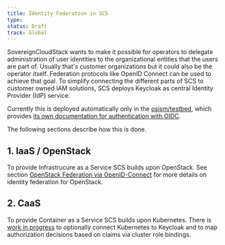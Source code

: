 ```yaml
---
title: Identity Federation in SCS
type:
status: Draft
track: Global
---
```


SovereignCloudStack wants to make it possible for operators to delegate
administration of user identities to the organizational entities that the
users are part of. Usually that's customer organizations but it could also
be the operator itself. Federation protocols like OpenID Connect can be used
to achieve that goal. To simplify connecting the different parts of SCS
to customer owned IAM solutions, SCS deploys Keycloak as central Identity
Provider (IdP) service.

Currently this is deployed automatically only in the [osism/testbed](https://docs.scs.community/docs/iaas/guides/deploy-guide/examples/testbed/),
which provides [its own documentation for authentication with OIDC](https://docs.scs.community/docs/iaas/guides/deploy-guide/examples/testbed#authentication-with-oidc).

The following sections describe how this is done.

## 1. IaaS / OpenStack

To provide Infrastrucure as a Service SCS builds upon
OpenStack. See section [OpenStack Federation via OpenID-Connect](https://docs.scs.community/dev-docs/operations/iam/openstack-federation-via-oidc)
for more details on identity federation for OpenStack.

## 2. CaaS

To provide Container as a Service SCS builds upon
Kubernetes. There is
[work in progress](https://github.com/SovereignCloudStack/issues/issues/373)
to optionally connect Kubernetes to Keycloak and to
map authorization decisions based on claims via cluster role bindings.
